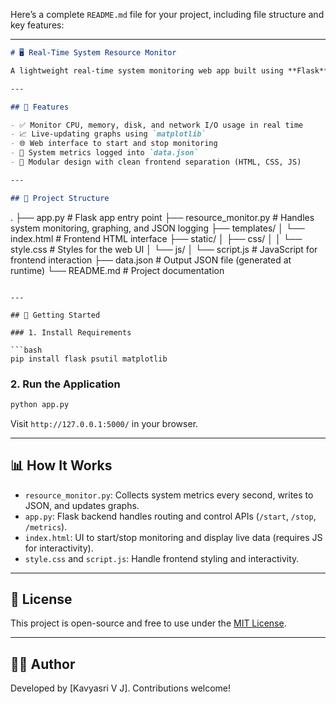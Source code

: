 Here’s a complete `README.md` file for your project, including file structure and key features:

---

```markdown
# 🖥️ Real-Time System Resource Monitor

A lightweight real-time system monitoring web app built using **Flask**, **psutil**, and **Matplotlib**. It tracks system performance metrics including CPU, memory, disk, and network usage, with dynamic visualizations and a JSON data log.

---

## 🔧 Features

- ✅ Monitor CPU, memory, disk, and network I/O usage in real time  
- 📈 Live-updating graphs using `matplotlib`  
- 🌐 Web interface to start and stop monitoring  
- 💾 System metrics logged into `data.json`  
- 🧩 Modular design with clean frontend separation (HTML, CSS, JS)

---

## 📁 Project Structure

```

.
├── app.py                     # Flask app entry point
├── resource\_monitor.py       # Handles system monitoring, graphing, and JSON logging
├── templates/
│   └── index.html            # Frontend HTML interface
├── static/
│   ├── css/
│   │   └── style.css         # Styles for the web UI
│   └── js/
│       └── script.js         # JavaScript for frontend interaction
├── data.json                 # Output JSON file (generated at runtime)
└── README.md                 # Project documentation

````

---

## 🚀 Getting Started

### 1. Install Requirements

```bash
pip install flask psutil matplotlib
````

### 2. Run the Application

```bash
python app.py
```

Visit `http://127.0.0.1:5000/` in your browser.

---

## 📊 How It Works

* `resource_monitor.py`: Collects system metrics every second, writes to JSON, and updates graphs.
* `app.py`: Flask backend handles routing and control APIs (`/start`, `/stop`, `/metrics`).
* `index.html`: UI to start/stop monitoring and display live data (requires JS for interactivity).
* `style.css` and `script.js`: Handle frontend styling and interactivity.

---

## 📝 License

This project is open-source and free to use under the [MIT License](LICENSE).

---

## 🙋‍♀️ Author

Developed by \[Kavyasri V J]. Contributions welcome!


